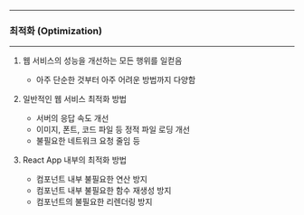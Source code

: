 -----
### 최적화 (Optimization)
-----
1. 웹 서비스의 성능을 개선하는 모든 행위를 일컫음
   - 아주 단순한 것부터 아주 어려운 방법까지 다양함

2. 일반적인 웹 서비스 최적화 방법
   - 서버의 응답 속도 개선
   - 이미지, 폰트, 코드 파일 등 정적 파일 로딩 개선
   - 불필요한 네트워크 요청 줄임 등

3. React App 내부의 최적화 방법
   - 컴포넌트 내부 불필요한 연산 방지
   - 컴포넌트 내부 불필요한 함수 재생성 방지
   - 컴포넌트의 불필요한 리렌더링 방지
